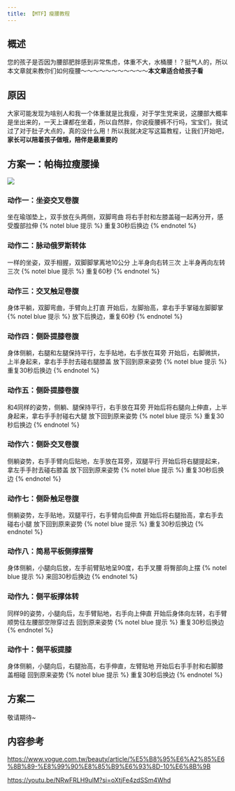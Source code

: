 ```yaml
---
title: 【MTF】瘦腰教程
---
```


## **概述**

您的孩子是否因为腰部肥胖感到非常焦虑，体重不大，水桶腰！？挺气人的，所以本文章就来教你们如何瘦腰～～～～～～～～～～～**本文章适合给孩子看**

## **原因**

大家可能发现为啥别人和我一个体重就是比我瘦，对于学生党来说，这腰部大概率是坐出来的，一天上课都在坐着，所以自然胖，你说瘦腰裤不行吗，宝宝们，我试过了对于肚子大点的，真的没什么用！所以我就决定写这篇教程，让我们开始吧，**家长可以陪着孩子做哦，陪伴是最重要的**

## 方案一：帕梅拉瘦腰操

[![](https://i.ytimg.com/vi/NRwFRLH9ulM/maxresdefault.jpg)](https://www.youtube.com/watch?v=NRwFRLH9ulM "")

### 动作一：坐姿交叉卷腹

坐在瑜珈垫上，双手放在头两侧，双脚弯曲
将右手肘和左膝盖碰一起再分开，感受腹部拉伸
{% notel blue 提示 %}
重复30秒后换边
{% endnotel %}

### 动作二：脉动俄罗斯转体

一样的坐姿，双手相握，双脚脚掌离地10公分
上半身向右转三次
上半身再向左转三次
{% notel blue 提示 %}
重复60秒
{% endnotel %}

### 动作三：交叉触足卷腹

身体平躺，双脚弯曲，手臂向上打直
开始后，左脚抬高，拿右手手掌碰左脚脚掌
{% notel blue 提示 %}
放下后换边，重复60秒
{% endnotel %}


### 动作四：侧卧提膝卷腹

身体侧躺，右腿和左腿保持平行，左手贴地，右手放在耳旁
开始后，右脚微拱，上半身起来，拿右手手肘去碰右腿膝盖
放下回到原来姿势
{% notel blue 提示 %}
重复30秒后换边
{% endnotel %}

### 动作五：侧卧提膝卷腹

和4同样的姿势，侧躺、腿保持平行，右手放在耳旁
开始后将右腿向上伸直，上半身起来，拿右手手肘碰右大腿
放下回到原来姿势
{% notel blue 提示 %}
重复30秒后换边
{% endnotel %}

### 动作六：侧卧交叉卷腹

侧躺姿势，右手手臂向后贴地，左手放在耳旁，双腿平行
开始后将右腿提起来，拿左手手肘去碰右膝盖
放下回到原来姿势
{% notel blue 提示 %}
重复30秒后换边
{% endnotel %}

### 动作七：侧卧触足卷腹

侧躺姿势，左手贴地，双腿平行，右手臂向后伸直
开始后将右腿抬高，拿右手去碰右小腿
放下回到原来姿势
{% notel blue 提示 %}
重复30秒后换边
{% endnotel %}

### 动作八：简易平板侧撑摆臀

身体侧躺，小腿向后放，左手前臂贴地呈90度，右手叉腰
将臀部向上摆
{% notel blue 提示 %}
来回30秒后换边
{% endnotel %}

### 动作九：**侧平板撑体转**

同样9的姿势，小腿向后，左手臂贴地，右手向上伸直
开始后身体向左转，右手臂顺势往左腰部空隙穿过去
回到原来姿势
{% notel blue 提示 %}
重复30秒后换边
{% endnotel %}

### 动作十：侧平板提膝

身体侧躺，小腿向后，右腿抬高，右手伸直，左臂贴地
开始后右手手肘和右脚膝盖相碰
回到原来姿势
{% notel blue 提示 %}
重复30秒后换边
{% endnotel %}

## 方案二

敬请期待~

## 内容参考

https://www.vogue.com.tw/beauty/article/%E5%B8%95%E6%A2%85%E6%8B%89-%E8%99%90%E8%85%B9%E6%93%8D-10%E6%8B%9B

https://youtu.be/NRwFRLH9ulM?si=oXtjFe4zdSSm4Whd